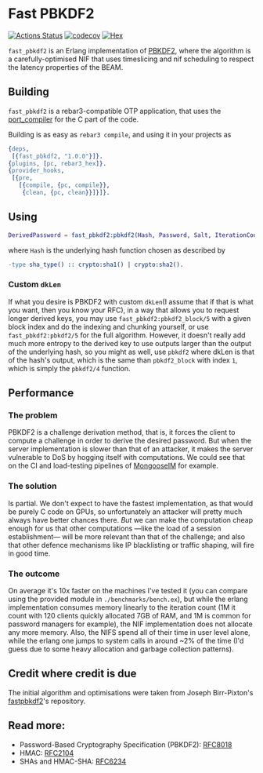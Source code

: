 # Fast PBKDF2

[![Actions Status](https://github.com/esl/fast_pbkdf2/workflows/ci/badge.svg)](https://github.com/esl/fast_pbkdf2/actions)
[![codecov](https://codecov.io/gh/esl/fast_pbkdf2/branch/main/graph/badge.svg)](https://codecov.io/gh/esl/fast_pbkdf2)
[![Hex](http://img.shields.io/hexpm/v/fast_pbkdf2.svg)](https://hex.pm/packages/fast_pbkdf2)

`fast_pbkdf2` is an Erlang implementation of [PBKDF2][PBKDF2], where the algorithm is a carefully-optimised NIF that uses timeslicing and nif scheduling to respect the latency properties of the BEAM.

## Building
`fast_pbkdf2` is a rebar3-compatible OTP application, that uses the [port_compiler](https://github.com/blt/port_compiler) for the C part of the code.

Building is as easy as `rebar3 compile`, and using it in your projects as
```erlang
{deps,
 [{fast_pbkdf2, "1.0.0"}]}.
{plugins, [pc, rebar3_hex]}.
{provider_hooks,
 [{pre,
   [{compile, {pc, compile}},
    {clean, {pc, clean}}]}]}.
```

## Using

```erlang
DerivedPassword = fast_pbkdf2:pbkdf2(Hash, Password, Salt, IterationCount)
```
where `Hash` is the underlying hash function chosen as described by
```erlang
-type sha_type() :: crypto:sha1() | crypto:sha2().
```

### Custom `dkLen`
If what you desire is PBKDF2 with custom `dkLen`(I assume that if that is what you want, then you know your RFC), in a way that allows you to request longer derived keys, you may use `fast_pbkdf2:pbkdf2_block/5` with a given block index and do the indexing and chunking yourself, or use `fast_pbkdf2:pbkdf2/5` for the full algorithm. However, it doesn't really add much more entropy to the derived key to use outputs larger than the output of the underlying hash, so you might as well, use `pbkdf2` where dkLen is that of the hash's output, which is the same than `pbkdf2_block` with index `1`, which is simply the `pbkdf2/4` function.

## Performance

### The problem
PBKDF2 is a challenge derivation method, that is, it forces the client to compute a challenge in order to derive the desired password. But when the server implementation is slower than that of an attacker, it makes the server vulnerable to DoS by hogging itself with computations. We could see that on the CI and load-testing pipelines of [MongooseIM][MIM] for example.

### The solution
Is partial. We don't expect to have the fastest implementation, as that would be purely C code on GPUs, so unfortunately an attacker will pretty much always have better chances there. _But_ we can make the computation cheap enough for us that other computations —like the load of a session establishment— will be more relevant than that of the challenge; and also that other defence mechanisms like IP blacklisting or traffic shaping, will fire in good time.

### The outcome
On average it's 10x faster on the machines I've tested it (you can compare using the provided module in `./benchmarks/bench.ex`), but while the erlang implementation consumes memory linearly to the iteration count (1M it count with 120 clients quickly allocated 7GB of RAM, and 1M is common for password managers for example), the NIF implementation does not allocate any more memory. Also, the NIFS spend all of their time in user level alone, while the erlang one jumps to system calls in around ~2% of the time (I'd guess due to some heavy allocation and garbage collection patterns).

## Credit where credit is due
The initial algorithm and optimisations were taken from Joseph Birr-Pixton's
[fastpbkdf2](https://github.com/ctz/fastpbkdf2)'s repository.

## Read more:
* Password-Based Cryptography Specification (PBKDF2): [RFC8018](https://tools.ietf.org/html/rfc8018#section-5.2)
* HMAC: [RFC2104]( https://tools.ietf.org/html/rfc2104)
* SHAs and HMAC-SHA: [RFC6234](https://tools.ietf.org/html/rfc6234)

[MIM]: https://github.com/esl/MongooseIM
[PBKDF2]: https://tools.ietf.org/html/rfc8018#section-5.2
